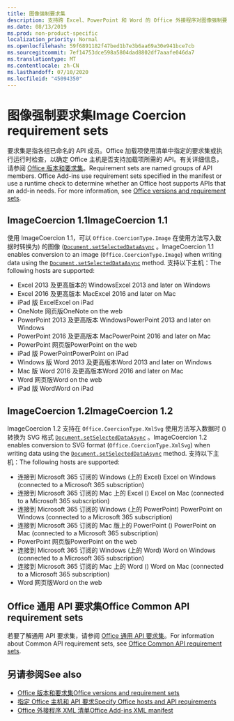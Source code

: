 ```yaml
---
title: 图像强制要求集
description: 支持跨 Excel、PowerPoint 和 Word 的 Office 外接程序对图像强制要求集的支持。
ms.date: 08/13/2019
ms.prod: non-product-specific
localization_priority: Normal
ms.openlocfilehash: 59f6891182f47bed1b7e3b6aa69a30e941bce7cb
ms.sourcegitcommit: 7ef14753dce598a5804dad8802df7aaafe046da7
ms.translationtype: MT
ms.contentlocale: zh-CN
ms.lasthandoff: 07/10/2020
ms.locfileid: "45094350"
---
```

# <a name="image-coercion-requirement-sets"></a><span data-ttu-id="819f5-103">图像强制要求集</span><span class="sxs-lookup"><span data-stu-id="819f5-103">Image Coercion requirement sets</span></span>

<span data-ttu-id="819f5-p101">要求集是指各组已命名的 API 成员。Office 加载项使用清单中指定的要求集或执行运行时检查，以确定 Office 主机是否支持加载项所需的 API。有关详细信息，请参阅 [Office 版本和要求集](../../develop/office-versions-and-requirement-sets.md)。</span><span class="sxs-lookup"><span data-stu-id="819f5-p101">Requirement sets are named groups of API members. Office Add-ins use requirement sets specified in the manifest or use a runtime check to determine whether an Office host supports APIs that an add-in needs. For more information, see [Office versions and requirement sets](../../develop/office-versions-and-requirement-sets.md).</span></span>

## <a name="imagecoercion-11"></a><span data-ttu-id="819f5-107">ImageCoercion 1.1</span><span class="sxs-lookup"><span data-stu-id="819f5-107">ImageCoercion 1.1</span></span>

<span data-ttu-id="819f5-108">使用 ImageCoercion 1.1，可以 `Office.CoercionType.Image` 在使用方法写入数据时转换为) 的图像 ([`Document.setSelectedDataAsync`](/javascript/api/office/office.document#setselecteddataasync-data--options--callback-) 。</span><span class="sxs-lookup"><span data-stu-id="819f5-108">ImageCoercion 1.1 enables conversion to an image (`Office.CoercionType.Image`) when writing data using the [`Document.setSelectedDataAsync`](/javascript/api/office/office.document#setselecteddataasync-data--options--callback-) method.</span></span> <span data-ttu-id="819f5-109">支持以下主机：</span><span class="sxs-lookup"><span data-stu-id="819f5-109">The following hosts are supported:</span></span>

- <span data-ttu-id="819f5-110">Excel 2013 及更高版本的 Windows</span><span class="sxs-lookup"><span data-stu-id="819f5-110">Excel 2013 and later on Windows</span></span>
- <span data-ttu-id="819f5-111">Excel 2016 及更高版本 Mac</span><span class="sxs-lookup"><span data-stu-id="819f5-111">Excel 2016 and later on Mac</span></span>
- <span data-ttu-id="819f5-112">iPad 版 Excel</span><span class="sxs-lookup"><span data-stu-id="819f5-112">Excel on iPad</span></span>
- <span data-ttu-id="819f5-113">OneNote 网页版</span><span class="sxs-lookup"><span data-stu-id="819f5-113">OneNote on the web</span></span>
- <span data-ttu-id="819f5-114">PowerPoint 2013 及更高版本 Windows</span><span class="sxs-lookup"><span data-stu-id="819f5-114">PowerPoint 2013 and later on Windows</span></span>
- <span data-ttu-id="819f5-115">PowerPoint 2016 及更高版本 Mac</span><span class="sxs-lookup"><span data-stu-id="819f5-115">PowerPoint 2016 and later on Mac</span></span>
- <span data-ttu-id="819f5-116">PowerPoint 网页版</span><span class="sxs-lookup"><span data-stu-id="819f5-116">PowerPoint on the web</span></span>
- <span data-ttu-id="819f5-117">iPad 版 PowerPoint</span><span class="sxs-lookup"><span data-stu-id="819f5-117">PowerPoint on iPad</span></span>
- <span data-ttu-id="819f5-118">Windows 版 Word 2013 及更高版本</span><span class="sxs-lookup"><span data-stu-id="819f5-118">Word 2013 and later on Windows</span></span>
- <span data-ttu-id="819f5-119">Mac 版 Word 2016 及更高版本</span><span class="sxs-lookup"><span data-stu-id="819f5-119">Word 2016 and later on Mac</span></span>
- <span data-ttu-id="819f5-120">Word 网页版</span><span class="sxs-lookup"><span data-stu-id="819f5-120">Word on the web</span></span>
- <span data-ttu-id="819f5-121">iPad 版 Word</span><span class="sxs-lookup"><span data-stu-id="819f5-121">Word on iPad</span></span>

## <a name="imagecoercion-12"></a><span data-ttu-id="819f5-122">ImageCoercion 1.2</span><span class="sxs-lookup"><span data-stu-id="819f5-122">ImageCoercion 1.2</span></span>

<span data-ttu-id="819f5-123">ImageCoercion 1.2 支持在 `Office.CoercionType.XmlSvg` 使用方法写入数据时 () 转换为 SVG 格式 [`Document.setSelectedDataAsync`](/javascript/api/office/office.document#setselecteddataasync-data--options--callback-) 。</span><span class="sxs-lookup"><span data-stu-id="819f5-123">ImageCoercion 1.2 enables conversion to SVG format (`Office.CoercionType.XmlSvg`) when writing data using the [`Document.setSelectedDataAsync`](/javascript/api/office/office.document#setselecteddataasync-data--options--callback-) method.</span></span> <span data-ttu-id="819f5-124">支持以下主机：</span><span class="sxs-lookup"><span data-stu-id="819f5-124">The following hosts are supported:</span></span>

- <span data-ttu-id="819f5-125">连接到 Microsoft 365 订阅的 Windows (上的 Excel) </span><span class="sxs-lookup"><span data-stu-id="819f5-125">Excel on Windows (connected to a Microsoft 365 subscription)</span></span>
- <span data-ttu-id="819f5-126">连接到 Microsoft 365 订阅的 Mac 上的 Excel () </span><span class="sxs-lookup"><span data-stu-id="819f5-126">Excel on Mac (connected to a Microsoft 365 subscription)</span></span>
- <span data-ttu-id="819f5-127">连接到 Microsoft 365 订阅的 Windows (上的 PowerPoint) </span><span class="sxs-lookup"><span data-stu-id="819f5-127">PowerPoint on Windows (connected to a Microsoft 365 subscription)</span></span>
- <span data-ttu-id="819f5-128">连接到 Microsoft 365 订阅的 Mac 版上的 PowerPoint () </span><span class="sxs-lookup"><span data-stu-id="819f5-128">PowerPoint on Mac (connected to a Microsoft 365 subscription)</span></span>
- <span data-ttu-id="819f5-129">PowerPoint 网页版</span><span class="sxs-lookup"><span data-stu-id="819f5-129">PowerPoint on the web</span></span>
- <span data-ttu-id="819f5-130">连接到 Microsoft 365 订阅的 Windows (上的 Word) </span><span class="sxs-lookup"><span data-stu-id="819f5-130">Word on Windows (connected to a Microsoft 365 subscription)</span></span>
- <span data-ttu-id="819f5-131">连接到 Microsoft 365 订阅的 Mac 上的 Word () </span><span class="sxs-lookup"><span data-stu-id="819f5-131">Word on Mac (connected to a Microsoft 365 subscription)</span></span>
- <span data-ttu-id="819f5-132">Word 网页版</span><span class="sxs-lookup"><span data-stu-id="819f5-132">Word on the web</span></span>

## <a name="office-common-api-requirement-sets"></a><span data-ttu-id="819f5-133">Office 通用 API 要求集</span><span class="sxs-lookup"><span data-stu-id="819f5-133">Office Common API requirement sets</span></span>

<span data-ttu-id="819f5-134">若要了解通用 API 要求集，请参阅 [Office 通用 API 要求集](office-add-in-requirement-sets.md)。</span><span class="sxs-lookup"><span data-stu-id="819f5-134">For information about Common API requirement sets, see [Office Common API requirement sets](office-add-in-requirement-sets.md).</span></span>

## <a name="see-also"></a><span data-ttu-id="819f5-135">另请参阅</span><span class="sxs-lookup"><span data-stu-id="819f5-135">See also</span></span>

- [<span data-ttu-id="819f5-136">Office 版本和要求集</span><span class="sxs-lookup"><span data-stu-id="819f5-136">Office versions and requirement sets</span></span>](../../develop/office-versions-and-requirement-sets.md)
- [<span data-ttu-id="819f5-137">指定 Office 主机和 API 要求</span><span class="sxs-lookup"><span data-stu-id="819f5-137">Specify Office hosts and API requirements</span></span>](../../develop/specify-office-hosts-and-api-requirements.md)
- [<span data-ttu-id="819f5-138">Office 外接程序 XML 清单</span><span class="sxs-lookup"><span data-stu-id="819f5-138">Office Add-ins XML manifest</span></span>](../../develop/add-in-manifests.md)

